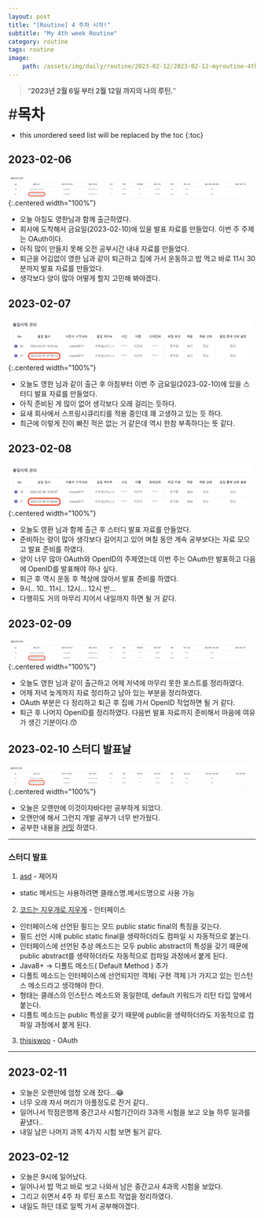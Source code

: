 ```yaml
---
layout: post
title: "[Routine] 4 주차 시작!"
subtitle: "My 4th week Routine"
category: routine
tags: routine
image:
    path: /assets/img/daily/routine/2023-02-12/2023-02-12-myroutine-4th.png
---
```


> “**2023년 2월 6일 부터 2월 12일 까지의 나의 루틴.**”

<span style="font-size:30px;">\#**목차**</span>
* this unordered seed list will be replaced by the toc
{:toc}

## 2023-02-06
![2023-02-06](/assets/img/daily/routine/2023-02-12/2023-02-06_myroutine.png){:.centered width="100%"}
- 오늘 아침도 영한님과 함께 출근하였다.
- 회사에 도착해서 금요일(2023-02-10)에 있을 발표 자료를 만들었다. 이번 주 주제는 OAuth이다.
- 아직 많이 만들지 못해 오전 공부시간 내내 자료를 만들었다.
- 퇴근을 어김없이 영한 님과 같이 퇴근하고 집에 가서 운동하고 밥 먹고 바로 11시 30분까지 발표 자료를 만들었다.
- 생각보다 양이 많아 어떻게 할지 고민해 봐야겠다.

## 2023-02-07
![2023-02-07](/assets/img/daily/routine/2023-02-12/2023-02-07-myroutine.png){:.centered width="100%"}
- 오늘도 영한 님과 같이 출근 후 아침부터 이번 주 금요일(2023-02-10)에 있을 스터디 발표 자료를 만들었다.
- 아직 준비된 게 많이 없어 생각보다 오래 걸리는 듯하다.
- 요새 회사에서 스프링시큐리티를 적용 중인데 꽤 고생하고 있는 듯 하다.
- 최근에 이렇게 진이 빠진 적은 없는 거 같은데 역시 한참 부족하다는 뜻 같다.

## 2023-02-08
![2023-02-08](/assets/img/daily/routine/2023-02-12/2023-02-08-myroutine.png){:.centered width="100%"}
- 오늘도 영환 님과 함께 출근 후 스터디 발표 자료를 만들었다.
- 준비하는 량이 많아 생각보다 길어지고 있어 며칠 동안 계속 공부보다는 자료 모으고 발표 준비를 하였다.
- 양이 너무 많아 OAuth와 OpenID의 주제였는데 이번 주는 OAuth만 발표하고 다음에 OpenID를 발표해야 하나 싶다.
- 퇴근 후 역시 운동 후 책상에 앉아서 발표 준비를 하였다.
- 9시.. 10.. 11시.. 12시... 12시 반...
- 다행히도 거의 마무리 지어서 내일까지 하면 될 거 같다.

## 2023-02-09
![2023-02-08](/assets/img/daily/routine/2023-02-12/2023-02-09-myroutine.png){:.centered width="100%"}
- 오늘도 영한 님과 같이 출근하고 어제 저녁에 마무리 못한 포스트를 정리하였다.
- 어제 저녁 늦게까지 자료 정리하고 남아 있는 부분을 정리하였다. 
- OAuth 부분은 다 정리하고 퇴근 후 집에 가서 OpenID 작업하면 될 거 같다.
- 퇴근 후 나머지 OpenID를 정리하였다. 다음번 발표 자료까지 준비해서 마음에 여유가 생긴 기분이다.😙

## 2023-02-10 스터디 발표날
![2023-02-08](/assets/img/daily/routine/2023-02-12/2023-02-10_myroutine.png){:.centered width="100%"}
- 오늘은 오랜만에 이것이자바다만 공부하게 되었다. 
- 오랜만에 해서 그런지 개발 공부가 너무 반가웠다.
- 공부한 내용을 [커밋][commit] 하였다.

***

### 스터디 발표

1. [asd][asd] - 제어자
- static 메서드는 사용하려면 클래스명.메서드명으로 사용 가능

2. [코드는 지우개로 지우게][코드는 지우개로 지우게] - 인터페이스
- 인터페이스에 선언된 필드는 모드 public static final의 특징을 갖는다.
- 필드 선언 시에 public static final을 생략하더라도 컴파일 시 자동적으로 붙는다.
- 인터페이스에 선언된 추상 메소드는 모두 public abstract의 특성을 갖기 때문에 public abstract를 생략하더라도 자동적으로 컴파일 과정에서 붙게 된다.
- Java8+ -> 디폴트 메소드( Default Method ) 추가
- 디폴트 메소드는 인터페이스에 선언되지만 객체( 구현 객체 )가 가지고 있는 인스턴스 메소드라고 생각해야 한다.
- 형태는 클래스의 인스턴스 메소드와 동일한데, default 키워드가 리턴 타입 앞에서 붙는다.
- 디폴트 메소드는 public 특성을 갖기 때문에 public을 생략하더라도 자동적으로 컴파일 과정에서 붙게 된다.

3. [thisiswoo][oauth] - OAuth

***

## 2023-02-11
- 오늘은 오랜만에 엄청 오래 잤다...😂
- 너무 오래 자서 머리가 아플정도로 잔거 같다..
- 일어나서 학점은행제 중간고사 시험기간이라 3과목 시험을 보고 오늘 하루 일과를 끝냈다..
- 내일 남은 나머지 과목 4가지 시험 보면 될거 같다.

## 2023-02-12
- 오늘은 9시에 일어났다.
- 일어나서 밥 먹고 바로 씻고 나와서 남은 중간고사 4과목 시험을 보았다.
- 그리고 쉬면서 4주 차 루틴 포스트 작업을 정리하였다.
- 내일도 하던 데로 일찍 가서 공부해야겠다.

<!-- Links -->
[commit]: https://github.com/thisiswoo/thisisjava/commit/d10b722dfaaf81b4c513d00bfae3385bd31fc6e9
[asd]: https://youngjo-no.tistory.com/4
[코드는 지우개로 지우게]: https://blog.naver.com/codeblog
[oauth]: ../../../../development/server/2023-01-26-oauth.md
